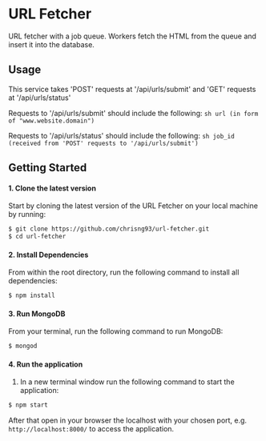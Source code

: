 # URL Fetcher

URL fetcher with a job queue. Workers fetch the HTML from the queue and insert it into the database.

## Usage

This service takes 'POST' requests at '/api/urls/submit' and 'GET' requests at '/api/urls/status'

  Requests to '/api/urls/submit' should include the following:
    ```sh
    url (in form of "www.website.domain")
    ```

  Requests to '/api/urls/status' should include the following:
    ```sh
    job_id (received from 'POST' requests to '/api/urls/submit')
    ```

## Getting Started

#### 1. Clone the latest version

  Start by cloning the latest version of the URL Fetcher on your local machine by running:

  ```sh
  $ git clone https://github.com/chrisng93/url-fetcher.git
  $ cd url-fetcher
  ```

#### 2. Install Dependencies
  From within the root directory, run the following command to install all dependencies:

  ```sh
  $ npm install
  ```

#### 3. Run MongoDB
  From your terminal, run the following command to run MongoDB:

  ```sh
  $ mongod
  ```

#### 4. Run the application

  1. In a new terminal window run the following command to start the application:

  ```sh
  $ npm start
  ```

  After that open in your browser the localhost with your chosen port, e.g. ``` http://localhost:8000/ ``` to access the application.
